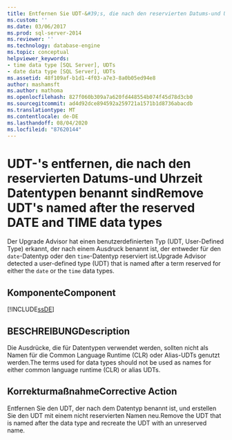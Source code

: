 ```yaml
---
title: Entfernen Sie UDT-&#39;s, die nach den reservierten Datums-und Uhrzeit Datentypen benannt sind. Microsoft-Dokumentation
ms.custom: ''
ms.date: 03/06/2017
ms.prod: sql-server-2014
ms.reviewer: ''
ms.technology: database-engine
ms.topic: conceptual
helpviewer_keywords:
- time data type [SQL Server], UDTs
- date data type [SQL Server], UDTs
ms.assetid: 48f109af-b1d1-4f03-a7e3-8a0b05ed94e8
author: mashamsft
ms.author: mathoma
ms.openlocfilehash: 827f060b309a7a620fd448554b074f45d78d3cb0
ms.sourcegitcommit: ad4d92dce894592a259721a1571b1d8736abacdb
ms.translationtype: MT
ms.contentlocale: de-DE
ms.lasthandoff: 08/04/2020
ms.locfileid: "87620144"
---
```

# <a name="remove-udt39s-named-after-the-reserved-date-and-time-data-types"></a><span data-ttu-id="d9565-102">UDT-&#39;s entfernen, die nach den reservierten Datums-und Uhrzeit Datentypen benannt sind</span><span class="sxs-lookup"><span data-stu-id="d9565-102">Remove UDT&#39;s named after the reserved DATE and TIME data types</span></span>
  <span data-ttu-id="d9565-103">Der Upgrade Advisor hat einen benutzerdefinierten Typ (UDT, User-Defined Type) erkannt, der nach einem Ausdruck benannt ist, der entweder für den `date`-Datentyp oder den `time`-Datentyp reserviert ist.</span><span class="sxs-lookup"><span data-stu-id="d9565-103">Upgrade Advisor detected a user-defined type (UDT) that is named after a term reserved for either the `date` or the `time` data types.</span></span>  
  
## <a name="component"></a><span data-ttu-id="d9565-104">Komponente</span><span class="sxs-lookup"><span data-stu-id="d9565-104">Component</span></span>  
 [!INCLUDE[ssDE](../../includes/ssde-md.md)]  
  
## <a name="description"></a><span data-ttu-id="d9565-105">BESCHREIBUNG</span><span class="sxs-lookup"><span data-stu-id="d9565-105">Description</span></span>  
 <span data-ttu-id="d9565-106">Die Ausdrücke, die für Datentypen verwendet werden, sollten nicht als Namen für die Common Language Runtime (CLR) oder Alias-UDTs genutzt werden.</span><span class="sxs-lookup"><span data-stu-id="d9565-106">The terms used for data types should not be used as names for either common language runtime (CLR) or alias UDTs.</span></span>  
  
## <a name="corrective-action"></a><span data-ttu-id="d9565-107">Korrekturmaßnahme</span><span class="sxs-lookup"><span data-stu-id="d9565-107">Corrective Action</span></span>  
 <span data-ttu-id="d9565-108">Entfernen Sie den UDT, der nach dem Datentyp benannt ist, und erstellen Sie den UDT mit einem nicht reservierten Namen neu.</span><span class="sxs-lookup"><span data-stu-id="d9565-108">Remove the UDT that is named after the data type and recreate the UDT with an unreserved name.</span></span>  
  
  
